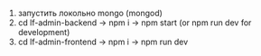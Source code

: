 1. запустить локольно mongo (mongod)
2. cd lf-admin-backend -> npm i -> npm start (or npm run dev for development)
3. cd lf-admin-frontend -> npm i -> npm run dev
